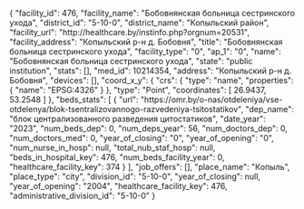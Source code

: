 {
    "facility_id": 476,
    "facility_name": "Бобовнянская больница сестринского ухода",
    "district_id": "5-10-0",
    "district_name": "Копыльский район",
    "facility_url": "http:\/\/healthcare.by\/instinfo.php?orgnum=20531",
    "facility_address": "Копыльский р-н д. Бобовня",
    "title": "Бобовнянская больница сестринского ухода",
    "facility_type": "0",
    "ap_1": "0",
    "name": "Бобовнянская больница сестринского ухода",
    "state": "public institution",
    "stats": [],
    "med_id": 10214354,
    "address": "Копыльский р-н д. Бобовня",
    "devices": [],
    "coord_x_y": {
        "crs": {
            "type": "name",
            "properties": {
                "name": "EPSG:4326"
            }
        },
        "type": "Point",
        "coordinates": [
            26.9437,
            53.2548
        ]
    },
    "beds_stats": [
        {
            "url": "https:\/\/omr.by\/o-nas\/otdeleniya\/vse-otdelenya\/blok-tsentralizovannogo-razvedeniya-tsitostatikov",
            "dep_name": "блок централизованного разведения цитостатиков",
            "date_year": "2023",
            "num_beds_dep": 0,
            "num_deps_year": 56,
            "num_doctors_dep": 0,
            "num_doctors_med": 0,
            "year_of_closing": "0",
            "year_of_opening": "0",
            "num_nurse_in_hosp": null,
            "total_nub_staf_hosp": null,
            "beds_in_hospital_key": 476,
            "num_beds_facility_year": 0,
            "healthcare_facility_key": 374
        }
    ],
    "job_offers": [],
    "place_name": "Копыль",
    "place_type": "city",
    "division_id": "5-10-0",
    "year_of_closing": null,
    "year_of_opening": "2004",
    "healthcare_facility_key": 476,
    "administrative_division_id": "5-10-0"
}